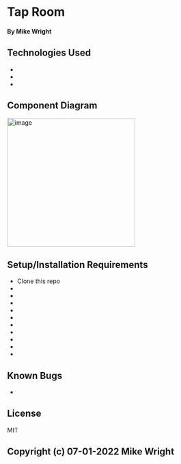 # Tap Room

#### 

#### By Mike Wright

## Technologies Used

* 
* 
* 


## 

## Component Diagram

<img width="300" alt="image" src="https://user-images.githubusercontent.com/101528112/176931601-2fb6b31f-bf06-4099-89d3-01b9e7b91e74.png">


## Setup/Installation Requirements

* Clone this repo
* 
* 
* 
* 
* 
* 
* 
* 
* 
* 

## Known Bugs

*

## License 

MIT

## Copyright (c) 07-01-2022 Mike Wright
